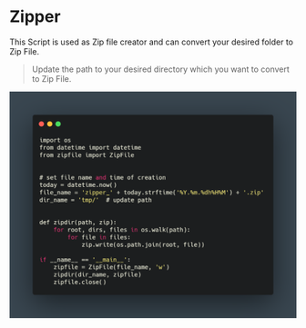 # Zipper

This Script is used as Zip file creator and can convert your desired folder to Zip File.

> Update the path to your desired directory which you want to convert to Zip File.

![Snippet](Zipper_Script_Snippet.png "Script Snippet")
